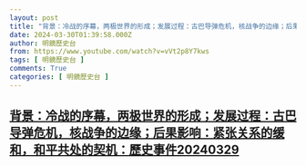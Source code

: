 ```yaml
---
layout: post
title: "背景：冷战的序幕，两极世界的形成；发展过程：古巴导弹危机，核战争的边缘；后果影响：紧张关系的缓和，和平共处的契机：歷史事件20240329"
date: 2024-03-30T01:39:58.000Z
author: 明鏡歷史台
from: https://www.youtube.com/watch?v=vVt2p8Y7kws
tags: [ 明鏡歷史台 ]
comments: True
categories: [ 明鏡歷史台 ]
---
```

<!--1711762798000-->
[背景：冷战的序幕，两极世界的形成；发展过程：古巴导弹危机，核战争的边缘；后果影响：紧张关系的缓和，和平共处的契机：歷史事件20240329](https://www.youtube.com/watch?v=vVt2p8Y7kws)
------

<div>

</div>
